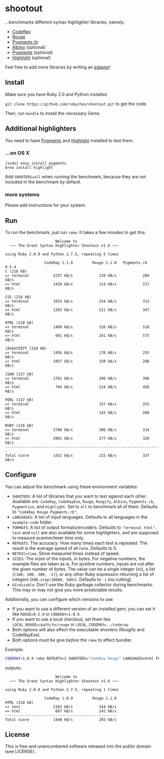 # shootout

…benchmarks different syntax highlighter libraries, namely:

- [CodeRay](https://github.com/rubychan/coderay)
- [Rouge](https://github.com/jayferd/rouge)
- [Pygments.rb](https://github.com/tmm1/pygments.rb)
- [Albino](https://github.com/github/albino) (optional)
- [Pygments](https://bitbucket.org/birkenfeld/pygments-main) (optional)
- [Highlight](http://www.andre-simon.de/doku/highlight/en/highlight.html) (optional)

Feel free to add more libraries by writing an [adapter](https://github.com/rubychan/shootout/tree/master/adapters)!


## Install

Make sure you have Ruby 2.0 and Python installed.

`git clone https://github.com/rubychan/shootout.git` to get the code.

Then, run `bundle` to install the necessary Gems.


## Additional highlighters

You need to have [Pygments](http://pygments.org/) and [Highlight](http://www.andre-simon.de/doku/highlight/en/highlight.html) installed to test them.

### …on OS X

```
[sudo] easy_install pygments
brew install highlight
```

Add `SHOOTERS=all` when running the benchmark, because they are not included in the benchmark by default.

### more systems

Please add instructions for your system.


## Run

To run the benchmark, just run `rake`. It takes a few minutes to get this:

```
                       Welcome to
  ~~~ The Great Syntax Highlighter Shootout v1.6 ~~~

using Ruby 2.0.0 and Python 2.7.5, repeating 5 times

                  CodeRay 1.1.0         Rouge 1.1.0   Pygments.rb 0.5.4
C (218 kB)
=> terminal           2237 kB/s            139 kB/s            204 kB/s
=> html               1420 kB/s            124 kB/s            217 kB/s

CSS (218 kB)
=> terminal           1655 kB/s            254 kB/s            313 kB/s
=> html               1203 kB/s            211 kB/s            347 kB/s

HTML (218 kB)
=> terminal           1480 kB/s            316 kB/s            518 kB/s
=> html                681 kB/s            241 kB/s            575 kB/s

JAVASCRIPT (218 kB)
=> terminal           1456 kB/s            170 kB/s            255 kB/s
=> html               1057 kB/s            150 kB/s            280 kB/s

JSON (217 kB)
=> terminal           1781 kB/s            298 kB/s            396 kB/s
=> html                794 kB/s            224 kB/s            456 kB/s

PERL (217 kB)
=> terminal                                157 kB/s            255 kB/s
=> html                                    143 kB/s            268 kB/s

RUBY (216 kB)
=> terminal           2780 kB/s            306 kB/s            314 kB/s
=> html               2081 kB/s            277 kB/s            320 kB/s
-----------------------------------------------------------------------
Total score           1552 kB/s            215 kB/s            337 kB/s
```

## Configure

You can adjust the benchmark using these environment variables:

- `SHOOTERS`: A list of libraries that you want to test against each other. Available are: `CodeRay`, `CodeRayExe`, `Rouge`, `Rougify`, `Albino`, `Pygments.rb`, `Pygmentize`, and `Highlight`. Set to `all` to benchmark all of them. Defaults to `"CodeRay Rouge Pygments.rb"`.
- `LANGUAGES`: A list of input languages. Defaults to all languages in the `example-code` folder.
- `FORMATS`: A list of output formats/encoders. Defaults to `"terminal html"`. `text` and `null` are also available for some highlighters, and are supposed to measure scanner/lexer time only.
- `REPEATS`: The accuracy: How many times each test is repeated. The result is the average speed of all runs. Defaults to 5.
- `METRIC=time`: Show measured times instead of speed.
- `SIZES`: The sizes of the inputs, in bytes. For negative numbers, the example files are taken as is. For positive numbers, inputs are cut after the given number of bytes. The value can be a single integer (`42`), a list (`[100, 200, 300, -1]`), or any other Ruby expression returning a list of integers (`500.step(10000, 500)`). Defaults to `-1` (no cutting).
- `GC=disable`: Don't use the Ruby garbage collector during benchmarks. This may or may not give you more predictable results.

Additionally, you can configure which versions to use:

- If you want to use a different version of an installed gem, you can set it like `ROUGE=0.5.0` or `CODERAY=1.0.9`.
- If you want to use a local checkout, set them like `LOCAL_ROUGE=/path/to/rouge` or `LOCAL_CODERAY=../coderay`.
- Both options will also affect the executable shooters (Rougify and CodeRayExe).
- Both options must be give _before_ the `rake` to affect bundler.

Example:

```bash
CODERAY=1.0.9 rake REPEATS=1 SHOOTERS="CodeRay Rouge" LANGUAGES=html FORMATS="text html"
```

outputs:

```
                       Welcome to
  ~~~ The Great Syntax Highlighter Shootout v1.6 ~~~

using Ruby 2.0.0 and Python 2.7.5, repeating 1 times

                  CodeRay 1.0.9         Rouge 1.1.0
HTML (218 kB)
=> text               2183 kB/s            344 kB/s
=> html                697 kB/s            242 kB/s
---------------------------------------------------
Total score           1440 kB/s            293 kB/s
```

## License

This is free and unencumbered software released into the public domain (see LICENSE).
